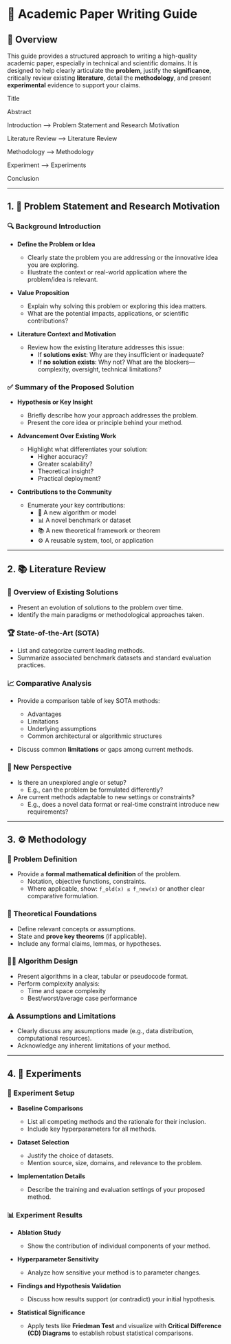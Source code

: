 # 📝 Academic Paper Writing Guide

## 📌 Overview

This guide provides a structured approach to writing a high-quality academic paper, especially in technical and scientific domains. It is designed to help clearly articulate the **problem**, justify the **significance**, critically review existing **literature**, detail the **methodology**, and present **experimental** evidence to support your claims.

Title

Abstract

Introduction --> Problem Statement and Research Motivation

Literature Review --> Literature Review

Methodology --> Methodology

Experiment --> Experiments

Conclusion

---

## 1. 🧠 Problem Statement and Research Motivation

### 🔍 Background Introduction

- **Define the Problem or Idea**

  - Clearly state the problem you are addressing or the innovative idea you are exploring.
  - Illustrate the context or real-world application where the problem/idea is relevant.

- **Value Proposition**

  - Explain why solving this problem or exploring this idea matters.
  - What are the potential impacts, applications, or scientific contributions?

- **Literature Context and Motivation**
  - Review how the existing literature addresses this issue:
    - If **solutions exist**: Why are they insufficient or inadequate?
    - If **no solution exists**: Why not? What are the blockers—complexity, oversight, technical limitations?

### ✅ Summary of the Proposed Solution

- **Hypothesis or Key Insight**

  - Briefly describe how your approach addresses the problem.
  - Present the core idea or principle behind your method.

- **Advancement Over Existing Work**

  - Highlight what differentiates your solution:
    - Higher accuracy?
    - Greater scalability?
    - Theoretical insight?
    - Practical deployment?

- **Contributions to the Community**
  - Enumerate your key contributions:
    - 📐 A new algorithm or model
    - 📊 A novel benchmark or dataset
    - 📚 A new theoretical framework or theorem
    - ⚙️ A reusable system, tool, or application

---

## 2. 📚 Literature Review

### 🧩 Overview of Existing Solutions

- Present an evolution of solutions to the problem over time.
- Identify the main paradigms or methodological approaches taken.

### 🏆 State-of-the-Art (SOTA)

- List and categorize current leading methods.
- Summarize associated benchmark datasets and standard evaluation practices.

### 📈 Comparative Analysis

- Provide a comparison table of key SOTA methods:

  - Advantages
  - Limitations
  - Underlying assumptions
  - Common architectural or algorithmic structures

- Discuss common **limitations** or gaps among current methods.

### 🔄 New Perspective

- Is there an unexplored angle or setup?
  - E.g., can the problem be formulated differently?
- Are current methods adaptable to new settings or constraints?
  - E.g., does a novel data format or real-time constraint introduce new requirements?

---

## 3. ⚙️ Methodology

### 🧮 Problem Definition

- Provide a **formal mathematical definition** of the problem.
  - Notation, objective functions, constraints.
  - Where applicable, show: `f_old(x) ≤ f_new(x)` or another clear comparative formulation.

### 📘 Theoretical Foundations

- Define relevant concepts or assumptions.
- State and **prove key theorems** (if applicable).
- Include any formal claims, lemmas, or hypotheses.

### 🧑‍💻 Algorithm Design

- Present algorithms in a clear, tabular or pseudocode format.
- Perform complexity analysis:
  - Time and space complexity
  - Best/worst/average case performance

### ⚠️ Assumptions and Limitations

- Clearly discuss any assumptions made (e.g., data distribution, computational resources).
- Acknowledge any inherent limitations of your method.

---

## 4. 🔬 Experiments

### 🧪 Experiment Setup

- **Baseline Comparisons**

  - List all competing methods and the rationale for their inclusion.
  - Include key hyperparameters for all methods.

- **Dataset Selection**

  - Justify the choice of datasets.
  - Mention source, size, domains, and relevance to the problem.

- **Implementation Details**
  - Describe the training and evaluation settings of your proposed method.

### 📊 Experiment Results

- **Ablation Study**

  - Show the contribution of individual components of your method.

- **Hyperparameter Sensitivity**

  - Analyze how sensitive your method is to parameter changes.

- **Findings and Hypothesis Validation**

  - Discuss how results support (or contradict) your initial hypothesis.

- **Statistical Significance**
  - Apply tests like **Friedman Test** and visualize with **Critical Difference (CD) Diagrams** to establish robust statistical comparisons.
